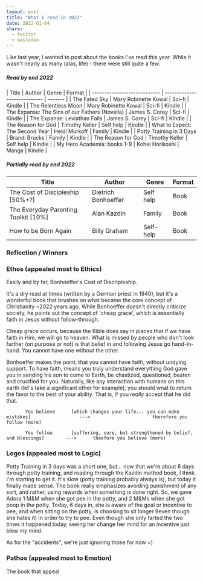 ```yaml
---
layout: post
title: "What I read in 2022"
date: 2022-01-04
share:
  - twitter
  - mastodon
---
```


Like last year, I wanted to post about the books I've read this year. While it wasn't nearly as many (alas, life) - there were still quite a few.


##### Read by end 2022

| Title                        | Author                       | Genre | Format  |
| ---------------------------- | ---------------------------- | ------- |
| The Fated Sky        | Mary Robinette Kowal                 | Sci-fi | Kindle  |
| The Relentless Moon        | Mary Robinette Kowal                 | Sci-fi | Kindle  |
| The Expanse: The Sins of our Fathers (Novella) | James S. Corey    | Sci-fi        | Kindle  |
| The Expanse: Leviathan Falls | James S. Corey               | Sci-fi       | Kindle  |
| The Reason for God             | Timothy Keller            | Self help  | Kindle  |
| What to Expect: The Second Year | Heidi Murkoff            | Family  | Kindle  |
| Potty Training in 3 Days | Brandi Brucks                    | Family  | Kindle  |
| The Reason for God             | Timothy Keller            | Self help  | Kindle  |
| My Hero Academia: books 1-9             | Kohei Horikoshi            | Manga | Kindle |

##### Partially read by end 2022

| Title                                 | Author                      | Genre | Format  |
| ------------------------------------- | --------------------------- | ---- | ------- |
| The Cost of Discipleship [50%+?] | Dietrich Bonhoeffer                   | Self help | Book  |
| The Everyday Parenting Toolkit [10%]          | Alan Kazdin | Family | Book  |
| How to be Born Again | Billy Graham | Self-help | Book  |

### Reflection / Winners

### Ethos (appealed most to Ethics)

Easily and by far, Bonhoeffer's Cost of Discripleship. 

It's a dry read at times (written by a German priest in 1940), but it's a wonderful book that brushes on what became the core concept of Christianity ~2022 years ago. While Bonhoeffer doesn't directly criticize society, he points out the concept of 'cheap grace', which is essentially faith in Jesus without follow-through.

Cheap grace occurs, because the Bible does say in places that if we have faith in Him, we will go to heaven. What is missed by people who don't look further (on purpose or not) is that belief in and following Jesus go hand-in-hand. You cannot have one without the other.

Bonhoeffer makes the point, that you cannot have faith, without undying support. To have faith, means you truly understand everything God gave you in sending his son to come to Earth, be chastized, questioned, beaten and crucified for you. Naturally, like any interaction with humans on this earth (let's take a significant other for example), you should wnat to return the favor to the best of your ability. That is, if you _really_ accept that he did that. 


           You believe      [which changes your life... you can make mistakes]                  --->                       therefore you follow (more)

           You follow       [suffering, sure, but strengthened by belief, and blessings]        --->      theefore you believe (more)


### Logos (appealed most to Logic)

Potty Training in 3 days was a short one, but... now that we're about 6 days through potty training, and reading through the Kazdin method book, I think I'm starting to get it. It's slow (potty training probably always is), but today it finally made sense. The book really emphasizes avoiding punishment of any sort, and rather, using rewards when something is done right. So, we gave Adora 1 M&M when she got pee in the potty, and 2 M&Ms when she got poop in the potty. Today, 6 days in, she is aware of the goal or incentive to pee, and when sitting on the potty, is choosing to sit longer 9even though she hates it) in order to try to pee. Even though she only farted the two times it happened today, seeing her change her mind for an incentive just blew my mind.

As for the "accidents", we're just ignoring those for now =)


### Pathos (appealed most to Emotion)

The book that appeal